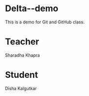 # Delta--demo
This is a demo for Git and GitHub class.

# Teacher 
Sharadha Khapra

# Student
Disha Kalgutkar
